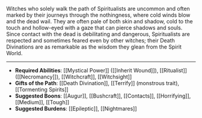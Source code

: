 Witches who solely walk the path of Spiritualists are uncommon and often marked by their journeys through the nothingness, where cold winds blow and the dead wail. They are often pale of both skin and shadow, cold to the touch and hollow-eyed with a gaze that can pierce shadows and souls. Since contact with the dead is debilitating and dangerous, Spiritualists are respected and sometimes feared even by other witches; their Death Divinations are as remarkable as the wisdom they glean from the Spirit World.

---
- **Required Abilities**: [[Mystical Power]] ([[Inherit Wound]]), [[Ritualist]] ([[Necromancy]]), [[Witchcraft]], [[Witchsight]]
- **Gifts of the Path**: [[Death Divination]], [[Terrify]] (monstrous trait), [[Tormenting Spirits]]
- **Suggested Boons**: [[Augur]], [[Bushcraft]], [[Contacts]], [[Horrifying]], [[Medium]], [[Tough]]
- **Suggested Burdens**: [[Epileptic]], [[Nightmares]]